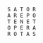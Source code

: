 ```
S A T O R
A R E P O
T E N E T
O P E R A
R O T A S
```

<!-- By Lucas -->

<!-- [![LinkedIn](https://img.shields.io/badge/LinkedIn-%230077B5.svg?logo=linkedin&logoColor=white)](https://linkedin.com/in/lal-lucas-alvarenga) -->

<!-- ![](https://github-readme-stats.vercel.app/api?username=lbalvarenga&theme=dark&hide_border=true&include_all_commits=true&count_private=true)<br/> -->
<!-- ![](https://github-readme-streak-stats.herokuapp.com/?user=lbalvarenga&theme=dark&hide_border=true)<br/> -->
<!-- ![](https://github-readme-stats.vercel.app/api/top-langs/?username=lbalvarenga&theme=dark&hide_border=true&include_all_commits=true&count_private=true&layout=compact) -->

<!-- Proudly created with GPRM ( https://gprm.itsvg.in ) -->
